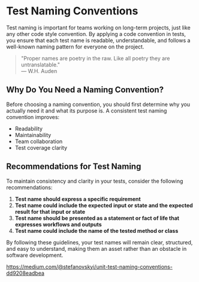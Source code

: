 # Test Naming Conventions

Test naming is important for teams working on long-term projects, just like any other code style convention. By applying a code convention in tests, you ensure that each test name is readable, understandable, and follows a well-known naming pattern for everyone on the project.

> "Proper names are poetry in the raw. Like all poetry they are untranslatable."  
> — W.H. Auden

## Why Do You Need a Naming Convention?
Before choosing a naming convention, you should first determine why you actually need it and what its purpose is. A consistent test naming convention improves:
- Readability
- Maintainability
- Team collaboration
- Test coverage clarity

## Recommendations for Test Naming
To maintain consistency and clarity in your tests, consider the following recommendations:

1. **Test name should express a specific requirement**
2. **Test name could include the expected input or state and the expected result for that input or state**
3. **Test name should be presented as a statement or fact of life that expresses workflows and outputs**
4. **Test name could include the name of the tested method or class**

By following these guidelines, your test names will remain clear, structured, and easy to understand, making them an asset rather than an obstacle in software development.

https://medium.com/@stefanovskyi/unit-test-naming-conventions-dd9208eadbea